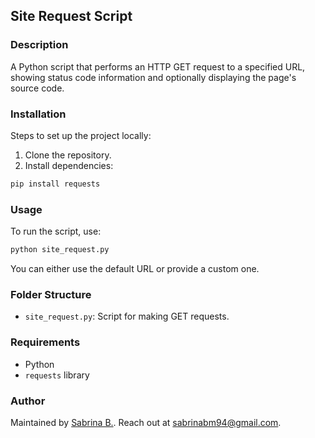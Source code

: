 ## Site Request Script

### Description

A Python script that performs an HTTP GET request to a specified URL, showing status code information and optionally displaying the page's source code.

### Installation

Steps to set up the project locally:

1. Clone the repository.
2. Install dependencies:

```bash
pip install requests
```

### Usage

To run the script, use:

```bash
python site_request.py
```

You can either use the default URL or provide a custom one.

### Folder Structure

- `site_request.py`: Script for making GET requests.

### Requirements

- Python
- `requests` library

### Author

Maintained by [Sabrina B.](https://github.com/sabrinabm94/about/blob/main/README.md). Reach out at <sabrinabm94@gmail.com>.
